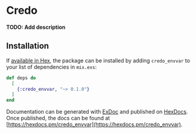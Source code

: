 # Credo

**TODO: Add description**

## Installation

If [available in Hex](https://hex.pm/docs/publish), the package can be installed
by adding `credo_envvar` to your list of dependencies in `mix.exs`:

```elixir
def deps do
  [
    {:credo_envvar, "~> 0.1.0"}
  ]
end
```

Documentation can be generated with [ExDoc](https://github.com/elixir-lang/ex_doc)
and published on [HexDocs](https://hexdocs.pm). Once published, the docs can
be found at [https://hexdocs.pm/credo_envvar](https://hexdocs.pm/credo_envvar).

